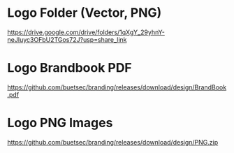 # Logo Folder (Vector, PNG)
https://drive.google.com/drive/folders/1qXgY_29yhnY-neJIuyc3OFbU2TGos72J?usp=share_link

# Logo Brandbook PDF
https://github.com/buetsec/branding/releases/download/design/BrandBook.pdf

# Logo PNG Images
https://github.com/buetsec/branding/releases/download/design/PNG.zip
